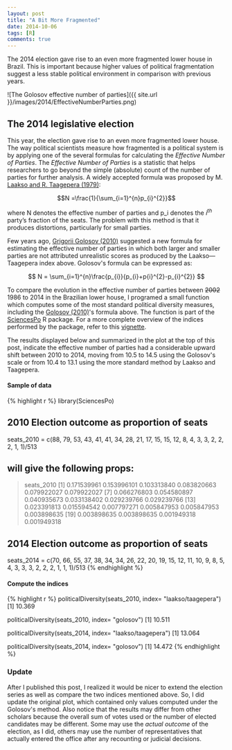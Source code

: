 ```yaml
---
layout: post
title: "A Bit More Fragmented" 
date: 2014-10-06
tags: [R]
comments: true
---
```


The 2014 election gave rise to an even more fragmented lower house in Brazil. This is important because higher values of political fragmentation suggest a less stable political environment in comparison with previous years.

![The Golosov effective number of parties]({{ site.url }}/images/2014/EffectiveNumberParties.png)

## The 2014 legislative election
This year, the election gave rise to an even more fragmented lower house. The way political scientists measure how fragmented is a political system is by applying one of the several formulas for calculating the *Effective Number of Parties*. The *Effective Number of Parties* is a statistic that helps researchers to go beyond the simple (absolute) count of the number of parties for further analysis. A widely accepted formula was proposed by M. [Laakso and R. Taagepera
 (1979)](http://cps.sagepub.com/content/12/1/3.extract): 

$$N =\frac{1}{\sum_{i=1}^{n}p_{i}^{2}}$$

 where N denotes the effective number of parties and p_i denotes the $i^{th}$ party’s fraction of the seats. The problem with this method is that it produces distortions, particularly for small parties.

Few years ago, [Grigorii Golosov (2010)](http://ppq.sagepub.com/content/16/2/171.abstract) suggested a new formula for estimating the effective number of parties in which both larger and smaller parties are not attributed unrealistic scores as produced by the Laakso—Taagepera index above. Golosov's formula can be expressed as:

$$ N = \sum_{i=1}^{n}\frac{p_{i}}{p_{i}+p{i}^{2}-p_{i}^{2}} $$
 
To compare the evolution in the effective number of parties between ~~2002~~ 1986 to 2014 in the Brazilian lower house, I programed a small function which computes some of the most standard political diversity measures, including the [Golosov (2010)](http://ppq.sagepub.com/content/16/2/171.abstract)'s formula above. The function is part of the [SciencesPo](https://cran.r-project.org/web/packages/SciencesPo/index.html) R package. For a more complete overview of the indices performed by the package, refer to this [vignette](https://cran.r-project.org/web/packages/SciencesPo/vignettes/Indices.html).

The results displayed below and summarized in the plot at the top of this post, indicate the effective number of parties had a considerable upward shift between 2010 to 2014, moving from 10.5 to 14.5 using the Golosov's scale or from 10.4 to 13.1 using the more standard method by Laakso and Taagepera.

#### Sample of data 
{% highlight r %}
library(SciencesPo)

## 2010 Election outcome as proportion of seats
 seats_2010 = c(88, 79, 53, 43, 41, 41, 34, 28, 21,
17, 15, 15, 12, 8, 4, 3, 3, 2, 2, 2, 1, 1)/513

## will give the following props:
> seats_2010
 [1] 0.171539961 0.153996101 0.103313840 0.083820663 0.079922027 0.079922027
 [7] 0.066276803 0.054580897 0.040935673 0.033138402 0.029239766 0.029239766
[13] 0.023391813 0.015594542 0.007797271 0.005847953 0.005847953 0.003898635
[19] 0.003898635 0.003898635 0.001949318 0.001949318

## 2014 Election outcome as proportion of seats
 seats_2014 = c(70, 66, 55, 37, 38, 34, 34, 26, 22, 20, 19, 
15, 12, 11, 10, 9, 8, 5, 4, 3, 3, 3, 2, 2, 2, 1, 1, 1)/513
{% endhighlight %}

#### Compute the indices

{% highlight r %}
politicalDiversity(seats_2010, index= "laakso/taagepera")
[1] 10.369

politicalDiversity(seats_2010, index= "golosov")
[1] 10.511

politicalDiversity(seats_2014, index= "laakso/taagepera")
[1] 13.064
 
politicalDiversity(seats_2014, index= "golosov")
[1] 14.472
{% endhighlight %}

### Update
After I published this post, I realized it would be nicer to extend the election series as well as compare the two indices mentioned above. So, I did update the original plot, which contained only values computed under the Golosov's method. Also notice that the results may differ from other scholars because the overall sum of votes used or the number of elected candidates may be different. Some may use the *actual outcome* of the election, as I did, others may use the number of representatives that actually entered the office after any recounting or judicial decisions.
